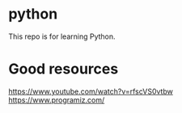 # python

This repo is for learning Python.

# Good resources

https://www.youtube.com/watch?v=rfscVS0vtbw
https://www.programiz.com/
